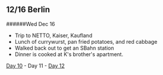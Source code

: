 12/16 Berlin
------------
######Wed Dec  16

- Trip to NETTO, Kaiser, Kaufland
- Lunch of currywurst, pan fried potatoes, and red cabbage
- Walked back out to get an SBahn station
- Dinner is cooked at K's brother's apartment.

[Day 10](12-15-Berlin.md) - Day 11 - [Day 12](12-17-Berlin.md)

